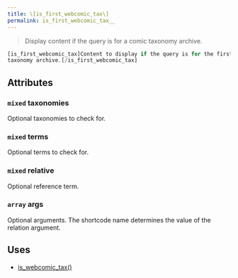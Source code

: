 ```yaml
---
title: \[is_first_webcomic_tax\]
permalink: is_first_webcomic_tax__
---
```


> Display content if the query is for a comic taxonomy archive.

```php
[is_first_webcomic_tax]Content to display if the query is for the first comic
taxonomy archive.[/is_first_webcomic_tax]
```

## Attributes

### `mixed` taxonomies
Optional taxonomies to check for.

### `mixed` terms
Optional terms to check for.

### `mixed` relative
Optional reference term.

### `array` args
Optional arguments. The shortcode name determines the
value of the relation argument.

## Uses
- [is_webcomic_tax()](is_webcomic_tax())
